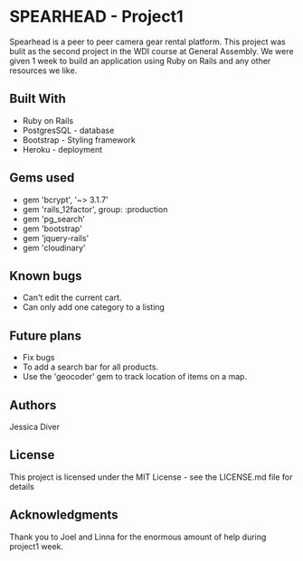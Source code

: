 # SPEARHEAD - Project1

Spearhead is a peer to peer camera gear rental platform. This project was bulit as the second project in the WDI course at General Assembly. We were given 1 week to build an application using Ruby on Rails and any other resources we like.

## Built With

- Ruby on Rails
- PostgresSQL - database
- Bootstrap - Styling framework
- Heroku - deployment


## Gems used

- gem 'bcrypt', '~> 3.1.7'
- gem 'rails_12factor', group: :production
- gem 'pg_search'
- gem 'bootstrap'
- gem 'jquery-rails'
- gem 'cloudinary'

## Known bugs

- Can't edit the current cart.
- Can only add one category to a listing

## Future plans

- Fix bugs
- To add a search bar for all products.
- Use the 'geocoder' gem to track location of items on a map.

## Authors

Jessica Diver

## License

This project is licensed under the MIT License - see the LICENSE.md file for details

## Acknowledgments

Thank you to Joel and Linna for the enormous amount of help during project1 week.
